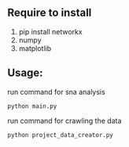 ## Require to install
1. pip install networkx
2. numpy
3. matplotlib

## Usage:
run command for sna analysis
```
python main.py
```

run command for crawling the data
```
python project_data_creator.py
```
